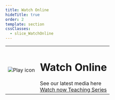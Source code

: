 ```yaml
---
title: Watch Online
hideTitle: true
order: 2
template: section
cssClasses:
  - slice_WatchOnline
---
```


<table>
  <tbody>
    <tr>
      <td>
        <img
          src="/Images/Content/4/Templates/49141/images/IconPlay.png"
          alt="Play icon"
        />
      </td>
      <td>
        <h1 class="section-title">Watch Online</h1>
        See our latest media here
        <br />
        <a
          class="button"
          href="javascript:ActivateLightBox(true);">
          Watch now
        </a>
        <a class="button2" href="/teachingseries">
          Teaching Series
        </a>
      </td>
    </tr>
  </tbody>
</table>

<!-- <section class="slice_FilmLightBox">
  <div class="AmazonS3Reference">
    <div>
        <div class="ArticleBody">
            <div>
                <div class="VideoTitle"><span style="font-size: 1.8rem;">MARK RITCHIE - GUEST SPEAKER - GIVE IT AWAY</span></div>
                <!--
  Only update the video ID in the line below - or else it will probably not work. Do NOT just paste in a vimeo URL.
  -->

<!--  <div class="VideoFileReference">https://player.vimeo.com/video/294572549?title=0&amp;byline=0&amp;portrait=0</div>
            </div>
        </div>
    </div>

  </div>

  <div class="FlexWrapper">
    <div class="LightBox">
      <div class="FlexRow">
        <div class="LightBoxTitle">Latest Video From C3</div>

        <div class="CloseIcon">&nbsp;</div>
      </div>
      <iframe
        allowFullScreen=""
        frameBorder="0"
        height="360"
        mozallowfullscreen=""
        src=""
        webkitallowfullscreen=""
        width="640"
        title="Latest Preach"
      />
    </div>

  </div>
</section> -->

